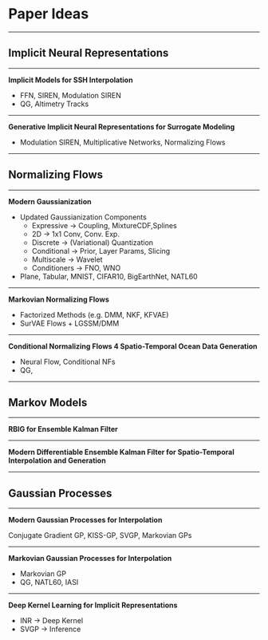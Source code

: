 # Paper Ideas


---
## Implicit Neural Representations


---

**Implicit Models for SSH Interpolation**

* FFN, SIREN, Modulation SIREN
* QG, Altimetry Tracks

---

**Generative Implicit Neural Representations for Surrogate Modeling**

* Modulation SIREN, Multiplicative Networks, Normalizing Flows


---
## Normalizing Flows

---

**Modern Gaussianization**

* Updated Gaussianization Components
  * Expressive -> Coupling, MixtureCDF,Splines
  * 2D -> 1x1 Conv, Conv. Exp. 
  * Discrete -> (Variational) Quantization
  * Conditional -> Prior, Layer Params, Slicing
  * Multiscale -> Wavelet
  * Conditioners -> FNO, WNO
* Plane, Tabular, MNIST, CIFAR10, BigEarthNet, NATL60


---

**Markovian Normalizing Flows**

* Factorized Methods (e.g. DMM, NKF, KFVAE)
* SurVAE Flows + LGSSM/DMM

---

**Conditional Normalizing Flows 4 Spatio-Temporal Ocean Data Generation**

* Neural Flow, Conditional NFs
* QG, 


---
## Markov Models

---

**RBIG for Ensemble Kalman Filter**

---

**Modern Differentiable Ensemble Kalman Filter for Spatio-Temporal Interpolation and Generation**

---
## Gaussian Processes

---

**Modern Gaussian Processes for Interpolation**

Conjugate Gradient GP, KISS-GP, SVGP, Markovian GPs


---

**Markovian Gaussian Processes for Interpolation**

* Markovian GP
* QG, NATL60, IASI

---

**Deep Kernel Learning for Implicit Representations**

* INR -> Deep Kernel
* SVGP -> Inference


